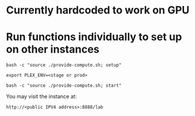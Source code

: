 # Currently hardcoded to work on GPU
# Run functions individually to set up on other instances

```bash -c "source ./provide-compute.sh; setup"```

```export PLEX_ENV=<stage or prod>```

```bash -c "source ./provide-compute.sh; start"```

You may visit the instance at:

```http://<public IPV4 address>:8888/lab```
